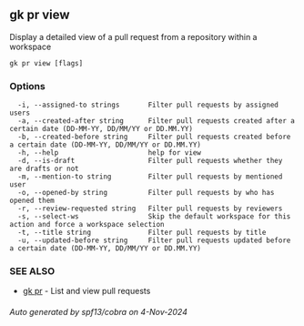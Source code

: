 ## gk pr view

Display a detailed view of a pull request from a repository within a workspace

```
gk pr view [flags]
```

### Options

```
  -i, --assigned-to strings       Filter pull requests by assigned users
  -a, --created-after string      Filter pull requests created after a certain date (DD-MM-YY, DD/MM/YY or DD.MM.YY)
  -b, --created-before string     Filter pull requests created before a certain date (DD-MM-YY, DD/MM/YY or DD.MM.YY)
  -h, --help                      help for view
  -d, --is-draft                  Filter pull requests whether they are drafts or not
  -m, --mention-to string         Filter pull requests by mentioned user
  -o, --opened-by string          Filter pull requests by who has opened them
  -r, --review-requested string   Filter pull requests by reviewers
  -s, --select-ws                 Skip the default workspace for this action and force a workspace selection
  -t, --title string              Filter pull requests by title
  -u, --updated-before string     Filter pull requests updated before a certain date (DD-MM-YY, DD/MM/YY or DD.MM.YY)
```

### SEE ALSO

* [gk pr](gk_pr.md)	 - List and view pull requests

###### Auto generated by spf13/cobra on 4-Nov-2024
